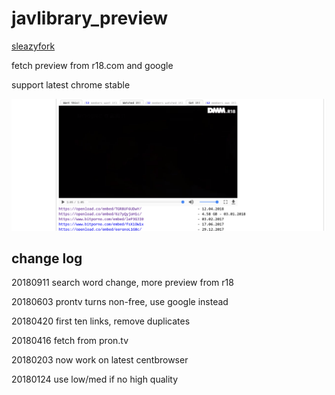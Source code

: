 # javlibrary_preview

[sleazyfork](https://sleazyfork.org/en/scripts/37122-javlibrary-preview)

fetch preview from r18.com and google

support latest chrome stable

![](https://raw.githubusercontent.com/tkkcc/jav_r18/master/include/DeepinScreenshot_select-area_20180416185657.png)

<!-- ## hint

### openload is fast with correct proxy setting

### download from openload 
  
  - use [script](https://greasyfork.org/en/scripts/40855-openload-video-info)

  - manually
    1. `F12` to open devtool
    2. switch to `Network`, click `Media`
    3. click on video timeline
    4. see the request    
![](https://raw.githubusercontent.com/tkkcc/jav_r18/master/include/DeepinScreenshot_select-area_20180416195235.png)
    5. click on request to see request url
![](https://raw.githubusercontent.com/tkkcc/jav_r18/master/include/DeepinScreenshot_select-area_20180416195357.png)
    6. copy and paste in download tool
    ![](https://raw.githubusercontent.com/tkkcc/jav_r18/master/include/DeepinScreenshot_select-area_20180416195836.png) -->

## change log

20180911 search word change, more preview from r18

20180603 prontv turns non-free, use google instead

20180420 first ten links, remove duplicates

20180416 fetch from pron.tv

20180203 now work on latest centbrowser

20180124 use low/med if no high quality